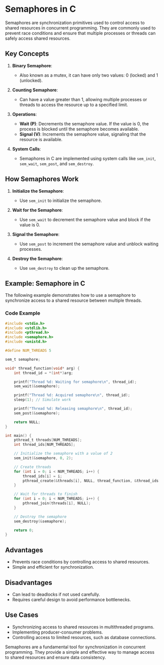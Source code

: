 # Semaphores in C

Semaphores are synchronization primitives used to control access to shared resources in concurrent programming. They are commonly used to prevent race conditions and ensure that multiple processes or threads can safely access shared resources.

## Key Concepts

1. **Binary Semaphore**:
   - Also known as a mutex, it can have only two values: 0 (locked) and 1 (unlocked).

2. **Counting Semaphore**:
   - Can have a value greater than 1, allowing multiple processes or threads to access the resource up to a specified limit.

3. **Operations**:
   - **Wait (P)**: Decrements the semaphore value. If the value is 0, the process is blocked until the semaphore becomes available.
   - **Signal (V)**: Increments the semaphore value, signaling that the resource is available.

4. **System Calls**:
   - Semaphores in C are implemented using system calls like `sem_init`, `sem_wait`, `sem_post`, and `sem_destroy`.

## How Semaphores Work

1. **Initialize the Semaphore**:
   - Use `sem_init` to initialize the semaphore.

2. **Wait for the Semaphore**:
   - Use `sem_wait` to decrement the semaphore value and block if the value is 0.

3. **Signal the Semaphore**:
   - Use `sem_post` to increment the semaphore value and unblock waiting processes.

4. **Destroy the Semaphore**:
   - Use `sem_destroy` to clean up the semaphore.

## Example: Semaphore in C

The following example demonstrates how to use a semaphore to synchronize access to a shared resource between multiple threads.

### Code Example

```c
#include <stdio.h>
#include <stdlib.h>
#include <pthread.h>
#include <semaphore.h>
#include <unistd.h>

#define NUM_THREADS 5

sem_t semaphore;

void* thread_function(void* arg) {
    int thread_id = *(int*)arg;

    printf("Thread %d: Waiting for semaphore\n", thread_id);
    sem_wait(&semaphore);

    printf("Thread %d: Acquired semaphore\n", thread_id);
    sleep(1); // Simulate work

    printf("Thread %d: Releasing semaphore\n", thread_id);
    sem_post(&semaphore);

    return NULL;
}

int main() {
    pthread_t threads[NUM_THREADS];
    int thread_ids[NUM_THREADS];

    // Initialize the semaphore with a value of 2
    sem_init(&semaphore, 0, 2);

    // Create threads
    for (int i = 0; i < NUM_THREADS; i++) {
        thread_ids[i] = i;
        pthread_create(&threads[i], NULL, thread_function, &thread_ids[i]);
    }

    // Wait for threads to finish
    for (int i = 0; i < NUM_THREADS; i++) {
        pthread_join(threads[i], NULL);
    }

    // Destroy the semaphore
    sem_destroy(&semaphore);

    return 0;
}
```

## Advantages

- Prevents race conditions by controlling access to shared resources.
- Simple and efficient for synchronization.

## Disadvantages

- Can lead to deadlocks if not used carefully.
- Requires careful design to avoid performance bottlenecks.

## Use Cases

- Synchronizing access to shared resources in multithreaded programs.
- Implementing producer-consumer problems.
- Controlling access to limited resources, such as database connections.

Semaphores are a fundamental tool for synchronization in concurrent programming. They provide a simple and effective way to manage access to shared resources and ensure data consistency.